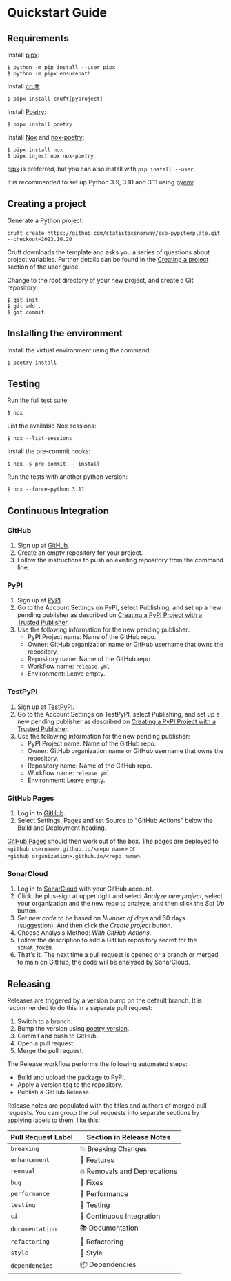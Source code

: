 # Quickstart Guide

## Requirements

Install [pipx]:

```console
$ python -m pip install --user pipx
$ python -m pipx ensurepath
```

Install [cruft]:

```console
$ pipx install cruft[pyproject]
```

Install [Poetry]:

```console
$ pipx install poetry
```

Install [Nox] and [nox-poetry]:

```console
$ pipx install nox
$ pipx inject nox nox-poetry
```

[pipx] is preferred, but you can also install with `pip install --user`.

It is recommended to set up Python 3.9, 3.10 and 3.11 using [pyenv].

## Creating a project

Generate a Python project:

```console
cruft create https://github.com/statisticsnorway/ssb-pypitemplate.git --checkout=2023.10.20
```

Cruft downloads the template and asks you a series of questions about project variables.
Further details can be found in the [Creating a project] section of the user guide.

Change to the root directory of your new project,
and create a Git repository:

```console
$ git init
$ git add .
$ git commit
```

## Installing the environment

Install the virtual environment using the command:

```console
$ poetry install
```

## Testing

Run the full test suite:

```console
$ nox
```

List the available Nox sessions:

```console
$ nox --list-sessions
```

Install the pre-commit hooks:

```console
$ nox -s pre-commit -- install
```

Run the tests with another python version:

```console
$ nox --force-python 3.11
```

## Continuous Integration

### GitHub

1. Sign up at [GitHub].
2. Create an empty repository for your project.
3. Follow the instructions to push an existing repository from the command line.

### PyPI

1. Sign up at [PyPI].
2. Go to the Account Settings on PyPI, select Publishing,
   and set up a new pending publisher as described on
   [Creating a PyPI Project with a Trusted Publisher][trusted publisher].
3. Use the following information for the new pending publisher:
   - PyPI Project name: Name of the GitHub repo.
   - Owner: GitHub organization name or GitHub username that owns the repository.
   - Repository name: Name of the GitHub repo.
   - Workflow name: `release.yml`
   - Environment: Leave empty.

### TestPyPI

1. Sign up at [TestPyPI].
2. Go to the Account Settings on TestPyPI, select Publishing,
   and set up a new pending publisher as described on
   [Creating a PyPI Project with a Trusted Publisher][trusted publisher].
3. Use the following information for the new pending publisher:
   - PyPI Project name: Name of the GitHub repo.
   - Owner: GitHub organization name or GitHub username that owns the repository.
   - Repository name: Name of the GitHub repo.
   - Workflow name: `release.yml`
   - Environment: Leave empty.

### GitHub Pages

1. Log in to [GitHub].
2. Select Settings, Pages and set Source to "GitHub Actions" below the
   Build and Deployment heading.

[GitHub Pages] should then work out of the box. The pages are deployed to<br>
`<github username>.github.io/<repo name>` or <br>
`<github organization>.github.io/<repo name>`.

### SonarCloud

1. Log in to [SonarCloud] with your GitHub account.
2. Click the plus-sign at upper right and select _Analyze new project_,
   select your organization and the new repo to analyze, and then click
   the _Set Up_ button.
3. Set _new code_ to be based on _Number of days_ and 60 days (suggestion).
   And then click the _Create project_ button.
4. Choose Analysis Method: _With GitHub Actions_.
5. Follow the description to add a GitHub repository secret for the `SONAR_TOKEN`.
6. That's it. The next time a pull request is opened or a branch or merged to main
   on GitHub, the code will be analysed by SonarCloud.

## Releasing

Releases are triggered by a version bump on the default branch.
It is recommended to do this in a separate pull request:

1. Switch to a branch.
2. Bump the version using [poetry version].
3. Commit and push to GitHub.
4. Open a pull request.
5. Merge the pull request.

The Release workflow performs the following automated steps:

- Build and upload the package to PyPI.
- Apply a version tag to the repository.
- Publish a GitHub Release.

Release notes are populated with the titles and authors of merged pull requests.
You can group the pull requests into separate sections
by applying labels to them, like this:

<!-- table-release-drafter-sections-begin -->

| Pull Request Label | Section in Release Notes     |
| ------------------ | ---------------------------- |
| `breaking`         | 💥 Breaking Changes          |
| `enhancement`      | 🚀 Features                  |
| `removal`          | 🔥 Removals and Deprecations |
| `bug`              | 🐞 Fixes                     |
| `performance`      | 🐎 Performance               |
| `testing`          | 🚨 Testing                   |
| `ci`               | 👷 Continuous Integration    |
| `documentation`    | 📚 Documentation             |
| `refactoring`      | 🔨 Refactoring               |
| `style`            | 💄 Style                     |
| `dependencies`     | 📦 Dependencies              |

<!-- table-release-drafter-sections-end -->

[cookiecutter]: https://github.com/cookiecutter/cookiecutter
[creating a project]: https://statisticsnorway.github.io/ssb-pypitemplate/guide.html#creating-a-project
[cruft]: https://cruft.github.io/cruft/
[github]: https://github.com/
[github pages]: https://docs.github.com/en/pages
[install-poetry.py]: https://install.python-poetry.org/
[nox]: https://nox.thea.codes/
[nox-poetry]: https://nox-poetry.readthedocs.io/
[pipx]: https://pypa.github.io/pipx/
[poetry]: https://python-poetry.org/
[poetry version]: https://python-poetry.org/docs/cli/#version
[pyenv]: https://github.com/pyenv/pyenv
[pypi]: https://pypi.org/
[read the docs]: https://readthedocs.org/
[sonarcloud]: https://www.sonarsource.com/products/sonarcloud/
[testpypi]: https://test.pypi.org/
[trusted publisher]: https://docs.pypi.org/trusted-publishers/creating-a-project-through-oidc/
